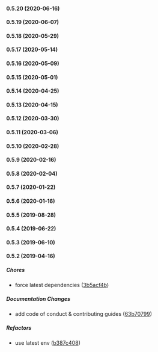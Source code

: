 #### 0.5.20 (2020-06-16)

#### 0.5.19 (2020-06-07)

#### 0.5.18 (2020-05-29)

#### 0.5.17 (2020-05-14)

#### 0.5.16 (2020-05-09)

#### 0.5.15 (2020-05-01)

#### 0.5.14 (2020-04-25)

#### 0.5.13 (2020-04-15)

#### 0.5.12 (2020-03-30)

#### 0.5.11 (2020-03-06)

#### 0.5.10 (2020-02-28)

#### 0.5.9 (2020-02-16)

#### 0.5.8 (2020-02-04)

#### 0.5.7 (2020-01-22)

#### 0.5.6 (2020-01-16)

#### 0.5.5 (2019-08-28)

#### 0.5.4 (2019-06-22)

#### 0.5.3 (2019-06-10)

#### 0.5.2 (2019-04-16)

##### Chores

*  force latest dependencies ([3b5acf4b](https://github.com/lykmapipo/tz-ega-sms/commit/3b5acf4bcc35883940b67f82749cae0b2ce0fccb))

##### Documentation Changes

*  add code of conduct & contributing guides ([63b70799](https://github.com/lykmapipo/tz-ega-sms/commit/63b70799707436d0f0153062d0c4460d8ee13bc7))

##### Refactors

*  use latest env ([b387c408](https://github.com/lykmapipo/tz-ega-sms/commit/b387c408022550c0c98e40c17df1852300f014a1))

